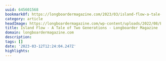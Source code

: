 ```yaml
---
uuid: 645601568
bookmarkOf: https://longboardermagazine.com/2023/03/island-flow-a-tale-of-two-generations/
category: article
headImage: https://longboardermagazine.com/wp-content/uploads/2022/08/Enzo-at-the-Bay-scaled.jpg
title: Island Flow - A Tale of Two Generations - Longboarder Magazine
domain: longboardermagazine.com
description:
tags: []
date: '2023-03-12T12:24:04.247Z'
highlights:
---
```




